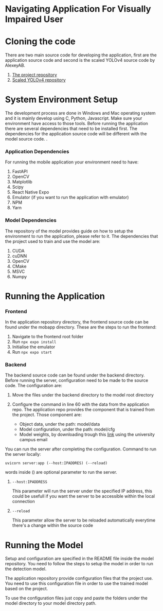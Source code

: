 # Navigating Application For Visually Impaired User

Cloning the code
====

There are two main source code for developing the application, first are the application source code and second is the scaled YOLOv4 source code by AlexeyAB.

1. [The project repository](https://git.cs.bham.ac.uk/projects-2022-23/ixm138)
2. [Scaled YOLOv4 repository](https://github.com/AlexeyAB/darknet)

System Environment Setup
====
The development process are done in Windows and Mac operating system and it is mainly develop using C, Python, Javascript. Make sure your environment have access to those tools. Before running the application there are several dependencies that need to be installed first. The dependencies for the application source code will be different with the model source code. .


### **Application Dependencies**

For running the mobile application your environment need to have:

1. FastAPI
2. OpenCV
3. Matplotlib
4. Scipy
5. React Native Expo
6. Emulator (if you want to run the application with emulator)
7. NPM
8. Yarn

### **Model Dependencies**

The repository of the model provides guide on how to setup the environment to run the application, please refer to it. The dependencies that the project used to train and use the model are:

1. CUDA
2. cuDNN
3. OpenCV
4. CMake
5. MSVC
6. Numpy

Running the Application
====
### **Frontend**
In the application repository directory, the frontend source code can be found under the mobapp directory. These are the steps to run the frontend:

1. Navigate to the frontend root folder
2. Run `npx expo install`
3. Initialise the emulator
4. Run `npx expo start`

### **Backend**
The backend source code can be found under the backend directory. Before running the server, configuration need to be made to the source code. The configuration are:

1. Move the files under the backend directory to the model root directory

2. Configure the command in line 60 with the data from the application repo. The application repo provides the component that is trained from the project. Those component are:
    
    * Object data, under the path: model/data
    * Model configuration, under the path: model/cfg
    * Model weights, by downloading trough this [link](https://bham-my.sharepoint.com/personal/ixm138_student_bham_ac_uk/_layouts/15/guestaccess.aspx?guestaccesstoken=oh6WlsH7ap2c8HTXInp9WJrDqLtmR%2FktkwXKwOxj0Go%3D&folderid=2_08d002d540bb94ddd8e8d63d609d86dfe&rev=1&e=z8YyDg) using the university campus email

You can run the server after completing the configuration. Command to run the server locally:

`uvicorn server:app (--host:IPADDRES) (--reload)`

words inside () are optional parameter to run the server. 

1. `--host:IPADDRESS` 
    
    This parameter will run the server under the specified IP address, this could be usefull if you want the server to be accessible within the local connection

2. `--reload`

    This parameter allow the server to be reloaded automatically everytime there's a change within the source code


Running the Model
===
Setup and configuration are specified in the README file inside the model repository. You need to follow the steps to setup the model in order to run the detection model. 

The application repository provide configuration files that the project use. You need to use this configuration file in order to use the trained model based on the project. 

To use the configuration files just copy and paste the folders under the model directory to your model directory path.



